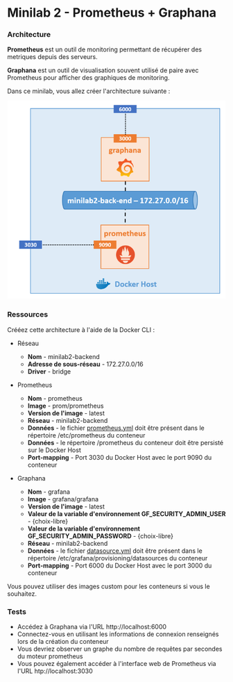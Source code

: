 # Minilab 2 - Prometheus + Graphana

### Architecture

**Prometheus** est un outil de monitoring permettant de récupérer des metriques depuis des serveurs.

**Graphana** est un outil de visualisation souvent utilisé de paire avec Prometheus pour afficher des graphiques de monitoring.

Dans ce minilab, vous allez créer l'architecture suivante :

![](./img/schema.png)

### Ressources

Crééez cette architecture à l'aide de la Docker CLI :

- Réseau
    - **Nom** - minilab2-backend
    - **Adresse de sous-réseau** - 172.27.0.0/16
    - **Driver** - bridge

- Prometheus
    - **Nom** - prometheus
    - **Image** - prom/prometheus
    - **Version de l'image** - latest
    - **Réseau** - minilab2-backend
    - **Données** - le fichier [prometheus.yml](./src/prometheus.yml) doit être présent dans le répertoire /etc/prometheus du conteneur
    - **Données** - le répertoire /prometheus du conteneur doit être persisté sur le Docker Host
    - **Port-mapping** - Port 3030 du Docker Host avec le port 9090 du conteneur

- Graphana
    - **Nom** - grafana
    - **Image** - grafana/grafana
    - **Version de l'image** - latest
    - **Valeur de la variable d'environnement GF_SECURITY_ADMIN_USER** - {choix-libre}
    - **Valeur de la variable d'environnement GF_SECURITY_ADMIN_PASSWORD** - {choix-libre}
    - **Réseau** - minilab2-backend
    - **Données** - le fichier [datasource.yml](./src/datasource.yml) doit être présent dans le répertoire /etc/grafana/provisioning/datasources du conteneur
    - **Port-mapping** - Port 6000 du Docker Host avec le port 3000 du conteneur

Vous pouvez utiliser des images custom pour les conteneurs si vous le souhaitez.

### Tests

- Accédez à Graphana via l'URL http://localhost:6000
- Connectez-vous en utilisant les informations de connexion renseignés lors de la création du conteneur
- Vous devriez observer un graphe du nombre de requêtes par secondes du moteur prometheus
- Vous pouvez également accéder à l'interface web de Prometheus via l'URL htp://localhost:3030
